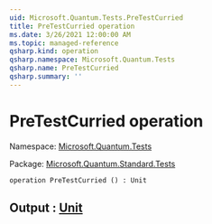 ```yaml
---
uid: Microsoft.Quantum.Tests.PreTestCurried
title: PreTestCurried operation
ms.date: 3/26/2021 12:00:00 AM
ms.topic: managed-reference
qsharp.kind: operation
qsharp.namespace: Microsoft.Quantum.Tests
qsharp.name: PreTestCurried
qsharp.summary: ''
---
```


# PreTestCurried operation

Namespace: [Microsoft.Quantum.Tests](xref:Microsoft.Quantum.Tests)

Package: [Microsoft.Quantum.Standard.Tests](https://nuget.org/packages/Microsoft.Quantum.Standard.Tests)




```qsharp
operation PreTestCurried () : Unit
```


## Output : [Unit](xref:microsoft.quantum.lang-ref.unit)

